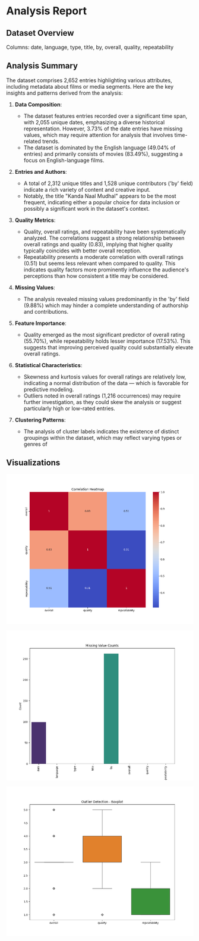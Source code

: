 # Analysis Report

## Dataset Overview

Columns: date, language, type, title, by, overall, quality, repeatability

## Analysis Summary

The dataset comprises 2,652 entries highlighting various attributes, including metadata about films or media segments. Here are the key insights and patterns derived from the analysis:

1. **Data Composition**: 
   - The dataset features entries recorded over a significant time span, with 2,055 unique dates, emphasizing a diverse historical representation. However, 3.73% of the date entries have missing values, which may require attention for analysis that involves time-related trends.
   - The dataset is dominated by the English language (49.04% of entries) and primarily consists of movies (83.49%), suggesting a focus on English-language films.

2. **Entries and Authors**:
   - A total of 2,312 unique titles and 1,528 unique contributors ('by' field) indicate a rich variety of content and creative input.
   - Notably, the title "Kanda Naal Mudhal" appears to be the most frequent, indicating either a popular choice for data inclusion or possibly a significant work in the dataset's context.

3. **Quality Metrics**:
   - Quality, overall ratings, and repeatability have been systematically analyzed. The correlations suggest a strong relationship between overall ratings and quality (0.83), implying that higher quality typically coincides with better overall reception.
   - Repeatability presents a moderate correlation with overall ratings (0.51) but seems less relevant when compared to quality. This indicates quality factors more prominently influence the audience's perceptions than how consistent a title may be considered.

4. **Missing Values**:
   - The analysis revealed missing values predominantly in the 'by' field (9.88%) which may hinder a complete understanding of authorship and contributions.

5. **Feature Importance**:
   - Quality emerged as the most significant predictor of overall rating (55.70%), while repeatability holds lesser importance (17.53%). This suggests that improving perceived quality could substantially elevate overall ratings.

6. **Statistical Characteristics**: 
   - Skewness and kurtosis values for overall ratings are relatively low, indicating a normal distribution of the data — which is favorable for predictive modeling.
   - Outliers noted in overall ratings (1,216 occurrences) may require further investigation, as they could skew the analysis or suggest particularly high or low-rated entries.

7. **Clustering Patterns**:
   - The analysis of cluster labels indicates the existence of distinct groupings within the dataset, which may reflect varying types or genres of

## Visualizations

![correlation_heatmap.png](correlation_heatmap.png)

![missing_values_bar.png](missing_values_bar.png)

![outlier_boxplot.png](outlier_boxplot.png)

